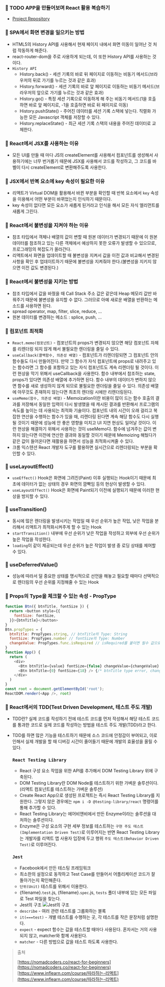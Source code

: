 ### 📌 TODO APP을 만들어보며 React 활용 복습하기

- [Project Repository](https://github.com/DINGUNOTE/react-todo)

### 📌 SPA에서 화면 변경을 일으키는 방법

- HTML5의 History API를 사용해서 현재 페이지 내에서 화면 이동이 일어난 것 처럼 작동하게 해준다.
- react-router-dom을 주로 사용하게 되는데, 이 또한 History API를 사용하는 것이다.
- `History API`
  - History.back() - 세션 기록의 바로 뒤 페이지로 이동하는 비동기 메서드(브라우저의 뒤로 가기를 누르는 것과 같은 효과)
  - History.forward() - 세션 기록의 바로 앞 페이지로 이동하는 비동기 메서드(브라우저의 앞으로 가기를 누르는 것과 같은 효과)
  - History.go() - 특정 세션 기록으로 이동하게 해 주는 비동기 메서드(1을 호출하면 바로 앞 페이지로, -1을 호출하면 바로 뒤 페이지로 이동)
  - History.pushState() - 주어진 데이터를 세션 기록 스택에 넣는다. 직렬화 가능한 모든 Javascript 객체를 저장할 수 있다.
  - History.replaceState() - 최근 세션 기록 스택의 내용을 주어진 데이터로 교체한다.

### 📌 React에서 JSX를 사용하는 이유

- 모든 UI를 만들 때 마다 JS의 createElement를 사용해서 컴포넌트를 생성해서 사용하기에는 너무 번거롭기 때문에 JSX를 사용해서 코드를 작성하고, 그 코드를 바벨이 다시 createElement로 변환해주도록 사용한다.

### 📌 JSX에서 반복 요소에 key 속성이 필요한 이유

- 리액트가 Virtual DOM을 활용해서 바뀐 부분을 확인할 때 반복 요소에서 `key` 속성을 이용해서 어떤 부분이 바뀌었는지 인식하기 때문이다.
- key 속성이 없다면 모든 요소가 새롭게 된거라고 인식을 해서 모든 자식 엘리먼트를 새롭게 그린다.

### 📌 React에서 불변성을 지켜야 하는 이유

- 참조 타입에서 객체나 배열의 값이 변할 때 원본 데이터가 변경되기 때문에 이 원본 데이터를 참조하고 있는 다른 객체에서 예상하지 못한 오류가 발생할 수 있으므로, 프로그래밍의 복잡도가 올라간다.
- 리액트에서 화면을 업데이트할 때 불변성을 지켜서 값을 이전 값과 비교해서 변경된 사항을 확인 후 업데이트하기 때문에 불변성을 지켜줘야 한다.(불변성을 지키지 않으면 이전 값도 변경된다.)

### 📌 React에서 불변성을 지키는 방법

- 참조 타입에서 값을 바꿨을 때 Call Stack 주소 값은 같은데 Heap 메모리 값만 바꿔주기 때문에 불변성을 유지할 수 없다. 그러므로 아예 새로운 배열을 반환하는 메소드를 사용하면 된다.
- spread operator, map, filter, slice, reduce, ...
- 원본 데이터를 변경하는 메소드 : splice, push, ...

### 📌 컴포넌트 최적화

- `React.memo(컴포넌트)` - 컴포넌트의 props가 변경되지 않으면 해당 컴포넌트 자체를 리렌더링 되지 않게 해서 불필요한 렌더링을 줄일 수 있다.
- `useCallback(콜백함수, 의존성 배열)` - 컴포넌트가 리렌더링되면 그 컴포넌트 안의 함수들도 다시 만들어진다. 만약 그 함수가 자식 컴포넌트에 props로 내려주고 있는 함수라면 그 함수를 포함하고 있는 자식 컴포넌트도 계속 리렌더링 될 것이다. 이런 현상을 막기 위해서 useCallback을 사용한다. 함수 내부에서 참조하는 state, props가 있다면 의존성 배열에 추가하면 된다. 함수 내부의 데이터가 변하지 않으면 함수를 새로 생성하지 않게 되므로 불필요한 렌더링을 줄일 수 있다. 의존성 배열에 아무것도 존재하지 않는다면 최초의 렌더링 시에만 리렌더링된다.
- `useMemo(함수, 의존성 배열)` - Memoization이란 비용이 많이 드는 함수 호출의 결과를 저장해서 동일한 입력이 다시 발생했을 때 캐시된 결과를 반환해서 프로그램의 속도를 높이는 데 사용되는 최적화 기술이다. 컴포넌트 내의 시간이 오래 걸리고 복잡한 연산을 수행하는 함수가 있을 때, 리렌더링 된다면 계속 해당 함수도 다시 실행될 것이기 때문에 성능에 안 좋은 영향을 미치고 UI 지연 현상도 일어날 것이다. 이런 현상을 해결하기 위해서 사용하는 것이 useMemo다. 함수에 넘겨주는 값이 변하지 않는다면 이전에 연산한 결과와 동일할 것이기 때문에 Memoizing 해뒀다가 같은 값이 들어온다면 재활용을 하면서 성능을 최적화시켜줄 수 있다.
- 크롬 익스텐션 React 개발자 도구를 활용하면 실시간으로 리렌더링되는 부분을 확인할 수 있다.

### 📌 useLayoutEffect()

- `useEffect()` Hook은 화면에 그려진(Paint) 이후 실행되는 Hook이기 때문에 최초에 데이터가 없는 상태의 경우 화면의 깜빡임 등의 현상이 발생할 수 있다.
- `useLayoutEffect()` Hook은 화면에 Paint되기 이전에 실행되기 때문에 이러한 현상을 방지할 수 있다.

### 📌 useTransition()

- 동시에 많은 렌더링을 발생시키는 작업일 때 우선 순위가 높은 작업, 낮은 작업을 분리해서 리액트가 최적화시켜주게 할 수 있는 Hook
- `startTransition()` 내부에 우선 순위가 낮은 작업을 작성하고 외부에 우선 순위가 높은 작업을 작성한다.
- `loading`이 같이 제공되는데 우선 순위가 높은 작업이 발생 중 로딩 상태를 제어할 수 있다.

### 📌 useDeferredValue()

- 성능에 따라서 덜 중요한 상태를 명시적으로 선언을 해놓고 필요할 때마다 선택적으로 렌더링의 우선 순위를 지정해줄 수 있는 Hook

### 📌 Props의 Type을 체크할 수 있는 속성 - PropType

```javascript
function Btn({ btnTitle, fontSize }) {
  return <button style={{
    fontSize: fontSize,
  }}>{btnTitle}</button>
}
Btn.propTypes = {
  btnTitle: PropTypes.string, // btnTitle의 Type: String
  fontSize: PropTypes.number // fontSize의 Type: Number
  changeValue: PropTypes.func.isRequired // isRequired를 붙이면 필수 값으로 설정
}
function App() {
  return (
    <div>
      <Btn btnTitle={value} fontSize={false} changeValue={changeValue} /> {/* fontSize type error */}
      <Btn btnTitle={0} fontSize={18} /> {/* btnTitle type error, changeValue 없음 error */}
    </div>
  )
}
const root = document.getElementById('root');
ReactDOM.render(<App />, root)
```

### 📌 React에서의 TDD(Test Driven Development, 테스트 주도 개발)

- TDD란? 실제 코드를 작성하기 전에 테스트 코드를 먼저 작성해서 해당 테스트 코드를 통과한 코드로 실제 코드를 작성하는 방법을 테스트 주도 개발(TDD)라고 한다.
- TDD를 하면 많은 기능을 테스트하기 때문에 소스 코드에 안정감이 부여되고, 이로 인해서 실제 개발을 할 때 디버깅 시간이 줄어들기 때문에 개발의 효율성을 올릴 수 있다.

  ### `React Testing Library`

  - React 구성 요소 작업을 위한 API를 추가해서 DOM Testing Library 위에 구축된다.
  - DOM Testing Library란 DOM Node를 테스트하기 위한 가벼운 솔루션이다.(리액트 컴포넌트를 테스트하는 가벼운 솔루션)
  - Create React App으로 생성된 프로젝트는 즉시 React Testing Library를 지원한다. 그렇지 않은 경우에는 `npm i -D @testing-library/react` 명령어를 통해 추가할 수 있다.
  - React Testing Library는 에어비앤비에서 만든 Enzyme이라는 솔루션을 대처하는 솔루션이다.
  - Enzyme은 구성 요소의 구현 세부 정보를 테스트하는 `구현 주도 테스트(Implementation Driven Test)`로 이루어지는 반면 React Testing Library는 개발자를 리액트 앱 사용자 입장에 두고 행위 `주도 테스트(Behavior Driven Test)`로 이루어진다.

  ### `Jest`

  - Facebook에서 만든 테스팅 프레임워크
  - 최소한의 설정으로 동작하고 Test Case를 만들어서 어플리케이션 코드가 잘 돌아가는지 확인해준다.
  - `단위(Unit)` 테스트를 위해서 이용한다.
  - {filename}.`test`.js, {filename}.`spec`.js, `tests` 폴더 내부에 있는 모든 파일로 Test 파일을 찾는다.
  - Jest의 구조
    <img alt="Jest의 구조" src="https://user-images.githubusercontent.com/89335307/206849161-04f57d88-6355-4521-85ca-24873fdc0f8f.png">
  - `describe` - 여러 관련 테스트를 그룹화하는 블록
  - `it(===test)` - 개별 테스트를 수행하는 곳, 각 테스트를 작은 문장처럼 설명한다.
  - `expect` - expect 함수는 값을 테스트할 때마다 사용된다. 혼자서는 거의 사용되지 않고, matcher와 함께 사용된다.
  - `matcher` - 다른 방법으로 값을 테스트 하도록 사용한다.

> 출처<br>
>
> [https://nomadcoders.co/react-for-beginners](https://nomadcoders.co/react-for-beginners) <br>[https://www.inflearn.com/course/따라하는-리액트](https://www.inflearn.com/course/따라하는-리액트)
